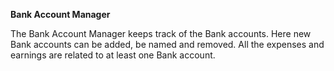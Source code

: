 **Bank Account Manager**

The Bank Account Manager keeps track of the Bank accounts. Here new Bank accounts can be added, be named and removed. All the expenses and earnings are related to at least one Bank account.
